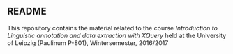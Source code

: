## README

This repository contains the material related to the course *Introduction to Linguistic annotation and data extraction with XQuery* 
held at the University of Leipzig (Paulinum P-801), Wintersemester, 2016/2017
